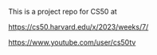 This is a project repo for CS50 at 

https://cs50.harvard.edu/x/2023/weeks/7/

https://www.youtube.com/user/cs50tv

